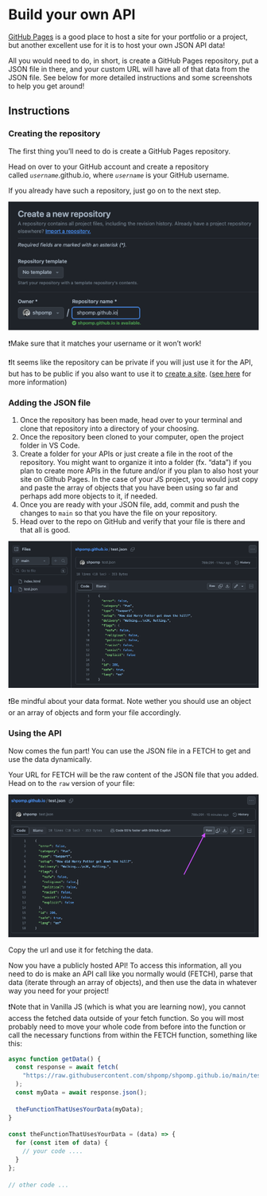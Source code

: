 # Build your own API

[GitHub Pages](https://pages.github.com/) is a good place to host a site for your portfolio or a project, but another excellent use for it is to host your own JSON API data!

All you would need to do, in short, is create a GitHub Pages repository, put a JSON file in there, and your custom URL will have all of that data from the JSON file. See below for more detailed instructions and some screenshots to help you get around!

## Instructions

### Creating the repository

The first thing you’ll need to do is create a GitHub Pages repository.

Head on over to your GitHub account and create a repository called *`username`*.github.io, where *`username`* is your GitHub username.

If you already have such a repository, just go on to the next step.

![Create the repo](/assets/API-guide-1.png)

❗Make sure that it matches your username or it won’t work!

❗It seems like the repository can be private if you will just use it for the API, but has to be public if you also want to use it to [create a site](https://pages.github.com/). ([see here](https://docs.github.com/en/pages/getting-started-with-github-pages/creating-a-github-pages-site#:~:text=GitHub%20Pages%20is%20available%20in%20public%20repositories%20with%20GitHub%20Free%20and%20GitHub%20Free%20for%20organizations%2C%20and%20in%20public%20and%20private%20repositories%20with%20GitHub%20Pro%2C%20GitHub%20Team%2C%20GitHub%20Enterprise%20Cloud%2C%20and%20GitHub%20Enterprise%20Server.%20For%20more%20information%2C%20see%20%22GitHub%E2%80%99s%20plans.%22) for more information)

### Adding the JSON file

1. Once the repository has been made, head over to your terminal and clone that repository into a directory of your choosing.
2. Once the repository been cloned to your computer, open the project folder in VS Code.
3. Create a folder for your APIs or just create a file in the root of the repository. You might want to organize it into a folder (fx. “data”) if you plan to create more APIs in the future and/or if you plan to also host your site on Github Pages. In the case of your JS project, you would just copy and paste the array of objects that you have been using so far and perhaps add more objects to it, if needed.
4. Once you are ready with your JSON file, add, commit and push the changes to `main` so that you have the file on your repository.
5. Head over to the repo on GitHub and verify that your file is there and that all is good.

![See the JSON file](/assets/API-guide-2.png)

❗Be mindful about your data format. Note wether you should use an object or an array of objects and form your file accordingly.

### Using the API

Now comes the fun part! You can use the JSON file in a FETCH to get and use the data dynamically.

Your URL for FETCH will be the raw content of the JSON file that you added. Head on to the `raw` version of your file:

![Access the raw content](/assets/API-guide-3.png)

Copy the url and use it for fetching the data.

Now you have a publicly hosted API! To access this information, all you need to do is make an API call like you normally would (FETCH), parse that data (iterate through an array of objects), and then use the data in whatever way you need for your project!

❗Note that in Vanilla JS (which is what you are learning now), you cannot access the fetched data outside of your fetch function. So you will most probably need to move your whole code from before into the function or call the necessary functions from within the FETCH function, something like this:

```jsx
async function getData() {
  const response = await fetch(
    "https://raw.githubusercontent.com/shpomp/shpomp.github.io/main/test.json?token=<>"
  );
  const myData = await response.json();

  theFunctionThatUsesYourData(myData);
}

const theFunctionThatUsesYourData = (data) => {
  for (const item of data) {
    // your code ....
  }
};

// other code ...
```
